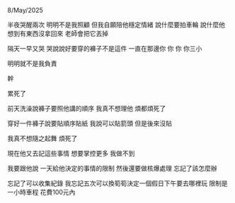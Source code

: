 8/May/2025

半夜哭醒兩次 明明不是我照顧 但我自願陪他穩定情緒
說什麼要拍車輪 說什麼他想到有東西沒拿回來 老師會把它丟掉

隔天一早又哭 哭說說好要穿的褲子不是這件
一直在那邊你 你 你 你三小

明明就不是我負責 

幹

累死了

前天洗澡說褲子要照他講的順序 
我真不想理他 煩都煩死了

穿好一件褲子說要貼順序貼紙 我說可以貼箭頭
但是後來沒貼

我真不想隨之起舞
煩死了

現在他又去記這些事情 想要掌控更多
我做不到

我要跟他說 一天給他決定的事情的限制
然後還要做核爆處理 忘記了該怎麼辦

忘記了可以收集紀錄 我忘記五次可以換筍筍決定一個假日下午要去哪裡玩
限制是一小時車程 花費100元內

